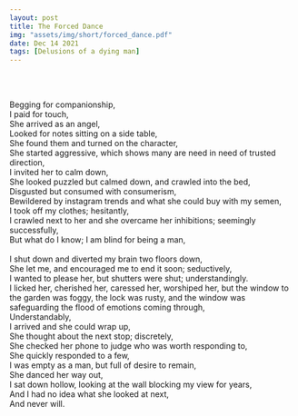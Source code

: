 ```yaml
---
layout: post
title: The Forced Dance
img: "assets/img/short/forced_dance.pdf"
date: Dec 14 2021
tags: [Delusions of a dying man]
---
```

  
<br><br>
<div align="left">


Begging for companionship,<br>
I paid for touch,<br>
She arrived as an angel,<br>
Looked for notes sitting on a side table,<br>
She found them and turned on the character,<br>
She started aggressive, which shows many are need in need of trusted direction,<br>
I invited her to calm down,<br>
She looked puzzled but calmed down, and crawled into the bed, <br>
Disgusted but consumed with consumerism,<br>
Bewildered by instagram trends and what she could buy with my semen,<br>
I took off my clothes; hesitantly,<br>
I crawled next to her and she overcame her inhibitions; seemingly successfully,<br>
But what do I know; I am blind for being a man, <br>  
I shut down and diverted my brain two floors down,<br>
She let me, and encouraged me to end it soon; seductively,<br>
I wanted to please her, but shutters were shut; understandingly.<br>
I licked her, cherished her, caressed her, worshiped her, but the window to the garden was foggy, the lock was rusty, and the window was safeguarding the flood of 
emotions coming through, <br>
Understandably, <br>
I arrived and she could wrap up, <br>
She thought about the next stop; discretely, <br>
She checked her phone to judge who was worth responding to, <br>
She quickly responded to a few, <br>
I was empty as a man, but full of desire to remain, <br>
She danced her way out, <br>
I sat down hollow, looking at the wall blocking my view for years, <br>
And I had no idea what she looked at next, <br>
And never will.<br>
  

</div>
<br><br>
<br><br>
<br><br>
<br><br>
<br><br>
<br><br> 

